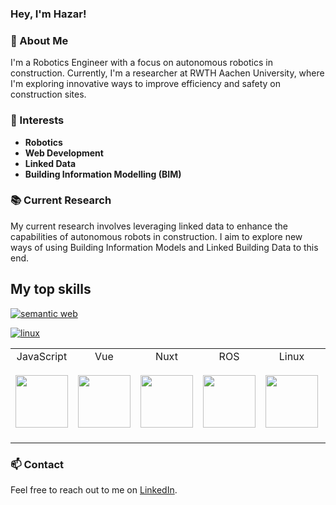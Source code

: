 ### Hey, I'm Hazar!

### 🤖 About Me
I'm a Robotics Engineer with a focus on autonomous robotics in construction. Currently, I'm a researcher at RWTH Aachen University, where I'm exploring innovative ways to improve efficiency and safety on construction sites.

### 🌟 Interests
- **Robotics**
- **Web Development**
- **Linked Data**
- **Building Information Modelling (BIM)**

### 📚 Current Research
My current research involves leveraging linked data to enhance the capabilities of autonomous robots in construction. I aim to explore new ways of using Building Information Models and Linked Building Data to this end.

## My top skills
<p><a href='https://www.w3.org/2001/sw/wiki/Main_Page' target="_blank"><img alt='semantic web' src='https://img.shields.io/badge/Semantic_Web-100000?style=for-the-badge&logo=semantic web&logoColor=000000&labelColor=000000&color=white'/></a></p>
<p><a href='https://www.linuxfoundation.org/' target="_blank"><img alt='linux' src='https://img.shields.io/badge/Linux-100000?style=for-the-badge&logo=linux&logoColor=000000&labelColor=FCC624&color=FCC624'/></a></p>
<table>
  <tbody>
    <tr valign="top">
      <td width="14%" align="center">
        <span>JavaScript</span><br><br> 
        <img height="84px" src="https://upload.wikimedia.org/wikipedia/commons/9/99/Unofficial_JavaScript_logo_2.svg">
      </td>
      <td width="14%" align="center">
        <span>Vue</span><br><br>
        <img height="84px" src="https://upload.wikimedia.org/wikipedia/commons/9/95/Vue.js_Logo_2.svg">        
      </td>
      <td width="14%" align="center">
        <span>Nuxt</span><br><br>
        <img height="84px" src="https://upload.wikimedia.org/wikipedia/commons/a/ae/Nuxt_logo.svg">
      </td>
      <td width="14%" align="center">
        <span>ROS</span><br><br>
        <img height="84px" src="https://upload.wikimedia.org/wikipedia/commons/b/bb/Ros_logo.svg">
      </td>
       <td width="14%" align="center">
        <span>Linux</span><br><br>
        <img height="84px" src="https://upload.wikimedia.org/wikipedia/commons/f/f1/Icons8_flat_linux.svg">
      </td>
      <td width="14%" align="center">
        <span>Semantic Web</span><br><br>
        <img height="84px" src="https://www.w3.org/Icons/SW/sw-cube-v.svg">
      </td>
      <td width="14%" align="center">
        <span>Python</span><br><br>
        <img height="84px" src="https://upload.wikimedia.org/wikipedia/commons/c/c3/Python-logo-notext.svg">
      </td> 
    </tr>
  </tbody>
</table>



### 📫 Contact
Feel free to reach out to me on [LinkedIn](https://www.linkedin.com/in/hazar-karadag/).

